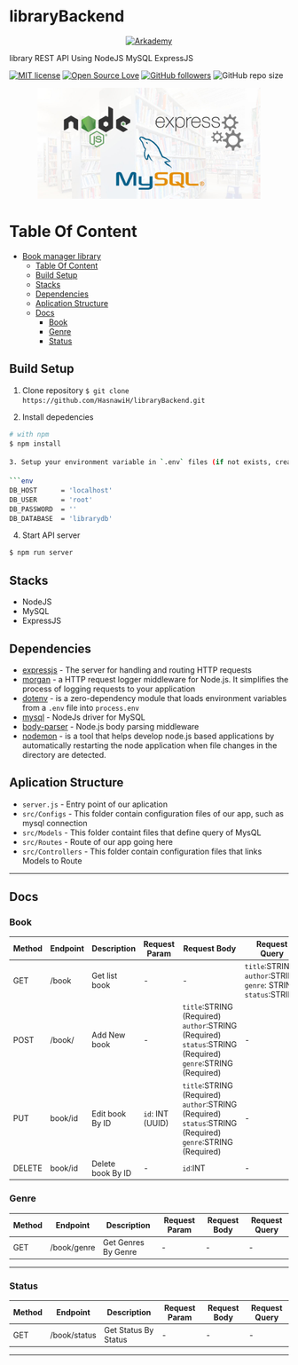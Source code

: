 # libraryBackend

<p align = "center"><a href="https://www.arkademy.com/" target="blank"><img src="https://www.arkademy.com/img/logo%20arkademy-01.9c1222ba.png" width="200" alt="Arkademy" /></a></p>

library REST API Using NodeJS MySQL ExpressJS

[![MIT license](http://img.shields.io/badge/license-MIT-brightgreen.svg)](http://opensource.org/licenses/MIT)
[![Open Source Love](https://badges.frapsoft.com/os/v1/open-source.svg?v=102)](https://github.com/ellerbrock/open-source-badge/)
[![GitHub followers](https://img.shields.io/github/followers/iyansr?style=social)](https://github.com/iyansr?tab=followers)
![GitHub repo size](https://img.shields.io/github/repo-size/iyansr/novel-library-api)

<p align="center">
  <a href="https://nodejs.org/">
    <img title="Restful API" height='200' src="https://raw.githubusercontent.com/iyansr/novel-library-api/master/img.jpg">
  </a>
</p>

# Table Of Content

- [Book manager library](#book-manager-library)
  - [Table Of Content](#table-of-content)
  - [Build Setup](#build-setup)
  - [Stacks](#stacks)
  - [Dependencies](#dependencies)
  - [Aplication Structure](#aplication-Structure)
  - [Docs](#docs)
    - [Book](#Book)
    - [Genre](#genre)
    - [Status](#status)

## Build Setup

1. Clone repository
   `$ git clone https://github.com/HasnawiH/libraryBackend.git`

2. Install depedencies

````bash
# with npm
$ npm install

3. Setup your environment variable in `.env` files (if not exists, create your own).

```env
DB_HOST      = 'localhost'
DB_USER      = 'root'
DB_PASSWORD  = ''
DB_DATABASE  = 'librarydb'
````

4. Start API server

```bash
$ npm run server
```

## Stacks

- NodeJS
- MySQL
- ExpressJS

## Dependencies

- [expressjs](https://www.npmjs.com/package/express) - The server for handling and routing HTTP requests
- [morgan](https://www.npmjs.com/package/morgan) - a HTTP request logger middleware for Node.js. It simplifies the process of logging requests to your application
- [dotenv](https://www.npmjs.com/package/dotenv) - is a zero-dependency module that loads environment variables from a `.env` file into `process.env`
- [mysql](https://www.npmjs.com/package/mysql) - NodeJs driver for MySQL
- [body-parser](https://www.npmjs.com/package/body-parser) - Node.js body parsing middleware
- [nodemon](https://www.npmjs.com/package/nodemon) - is a tool that helps develop node.js based applications by automatically restarting the node application when file changes in the directory are detected.

## Aplication Structure

- `server.js` - Entry point of our aplication
- `src/Configs` - This folder contain configuration files of our app, such as mysql connection
- `src/Models` - This folder containt files that define query of MysQL
- `src/Routes` - Route of our app going here
- `src/Controllers` - This folder contain configuration files that links Models to Route

---

## Docs

### **Book**

| Method | Endpoint | Description       | Request Param    | Request Body                                                                                              | Request Query                                                  |
| ------ | -------- | ----------------- | ---------------- | --------------------------------------------------------------------------------------------------------- | -------------------------------------------------------------- |
| GET    | /book    | Get list book     | -                | -                                                                                                         | `title`:STRING `author`:STRING `genre`: STRING `status`:STRING |
| POST   | /book/   | Add New book      | -                | `title`:STRING (Required) `author`:STRING (Required) `status`:STRING (Required) `genre`:STRING (Required) | -                                                              |
| PUT    | book/id  | Edit book By ID   | `id`: INT (UUID) | `title`:STRING (Required) `author`:STRING (Required) `status`:STRING (Required) `genre`:STRING (Required) | -                                                              |
| DELETE | book/id  | Delete book By ID | -                | `id`:INT                                                                                                  | -                                                              |

### **Genre**

| Method | Endpoint    | Description         | Request Param | Request Body | Request Query |
| ------ | ----------- | ------------------- | ------------- | ------------ | ------------- |
| GET    | /book/genre | Get Genres By Genre | -             | -            | -             |

---

### **Status**

| Method | Endpoint     | Description          | Request Param | Request Body | Request Query |
| ------ | ------------ | -------------------- | ------------- | ------------ | ------------- |
| GET    | /book/status | Get Status By Status | -             | -            | -             |

---
